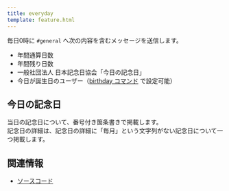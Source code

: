 ```yaml
---
title: everyday
template: feature.html
---
```


毎日0時に `#general` へ次の内容を含むメッセージを送信します。

- 年間通算日数
- 年間残り日数
- 一般社団法人 日本記念日協会「今日の記念日」
- 今日が誕生日のユーザー（[birthday コマンド](../commands/birthday.md) で設定可能）

## 今日の記念日

当日の記念日について、番号付き箇条書きで掲載します。  
記念日の詳細は、記念日の詳細に「毎月」という文字列がない記念日について一つ掲載します。

## 関連情報

- [ソースコード](https://github.com/jaoafa/jaotan.ts/blob/master/src/jobs/everyday.ts)
